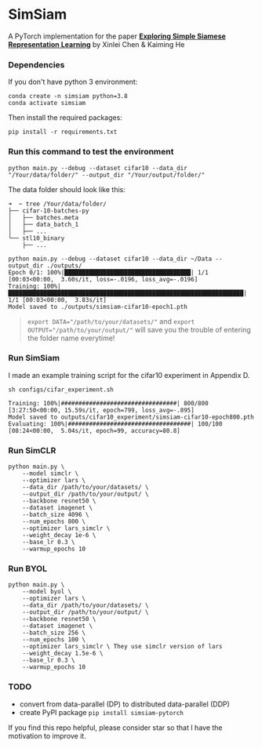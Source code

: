 # SimSiam
A PyTorch implementation for the paper [**Exploring Simple Siamese Representation Learning**](https://arxiv.org/abs/2011.10566) by Xinlei Chen & Kaiming He



### Dependencies

If you don't have python 3 environment:
```
conda create -n simsiam python=3.8
conda activate simsiam
```
Then install the required packages:
```
pip install -r requirements.txt
```

### Run this command to test the environment

```
python main.py --debug --dataset cifar10 --data_dir "/Your/data/folder/" --output_dir "/Your/output/folder/"
```
The data folder should look like this:
```
➜  ~ tree /Your/data/folder/
├── cifar-10-batches-py
│   ├── batches.meta
│   ├── data_batch_1
│   ├── ...
└── stl10_binary
    ├── ...
```
```
python main.py --debug --dataset cifar10 --data_dir ~/Data --output_dir ./outputs/
Epoch 0/1: 100%|████████████████████████████████████| 1/1 [00:03<00:00,  3.60s/it, loss=-.0196, loss_avg=-.0196]
Training: 100%|███████████████████████████████████████████████████████████████████| 1/1 [00:03<00:00,  3.83s/it]
Model saved to ./outputs/simsiam-cifar10-epoch1.pth
```
>`export DATA="/path/to/your/datasets/"` and `export OUTPUT="/path/to/your/output/"` will save you the trouble of entering the folder name everytime!

### Run SimSiam
I made an example training script for the cifar10 experiment in Appendix D.

```
sh configs/cifar_experiment.sh
```
```
Training: 100%|#################################| 800/800 [3:27:50<00:00, 15.59s/it, epoch=799, loss_avg=-.895]
Model saved to outputs/cifar10_experiment/simsiam-cifar10-epoch800.pth
Evaluating: 100%|###################################| 100/100 [08:24<00:00,  5.04s/it, epoch=99, accuracy=80.8]

```


### Run SimCLR

```
python main.py \
    --model simclr \
    --optimizer lars \
    --data_dir /path/to/your/datasets/ \
    --output_dir /path/to/your/output/ \
    --backbone resnet50 \
    --dataset imagenet \ 
    --batch_size 4096 \ 
    --num_epochs 800 \
    --optimizer lars_simclr \
    --weight_decay 1e-6 \
    --base_lr 0.3 \
    --warmup_epochs 10
```

### Run BYOL
```
python main.py \
    --model byol \
    --optimizer lars \ 
    --data_dir /path/to/your/datasets/ \
    --output_dir /path/to/your/output/ \
    --backbone resnet50 \
    --dataset imagenet \ 
    --batch_size 256 \ 
    --num_epochs 100 \ 
    --optimizer lars_simclr \ They use simclr version of lars
    --weight_decay 1.5e-6 \
    --base_lr 0.3 \
    --warmup_epochs 10
```

### TODO

- convert from data-parallel (DP) to distributed data-parallel (DDP)
- create PyPI package `pip install simsiam-pytorch`


If you find this repo helpful, please consider star so that I have the motivation to improve it.



